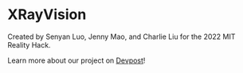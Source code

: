 # XRayVision

Created by Senyan Luo, Jenny Mao, and Charlie Liu for the 2022 MIT Reality Hack.

Learn more about our project on [Devpost](https://devpost.com/software/440352/joins/3rOjOkEy0N4EjRB-WBiIQw)!
